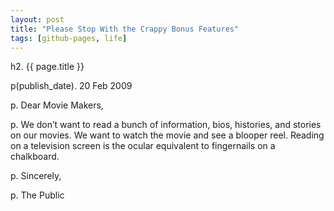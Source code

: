 ```yaml
---
layout: post
title: "Please Stop With the Crappy Bonus Features"
tags: [github-pages, life]
---
```


h2. {{ page.title }}

p(publish_date). 20 Feb 2009

p. Dear Movie Makers,

p. We don’t want to read a bunch of information, bios, histories, and stories on our movies.  We want to watch the movie and see a blooper reel.  Reading on a television screen is the ocular equivalent to fingernails on a chalkboard.

p. Sincerely,

p. The Public